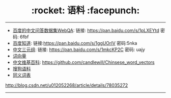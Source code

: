 <h1 align = "center">:rocket: 语料 :facepunch:</h1>

---
- [百度的中文问答数据集WebQA][1]: 链接: https://pan.baidu.com/s/1pLXEYtd 密码: 6fbf
- [百度知道][2]: 链接:https://pan.baidu.com/s/1ggUOrIV 密码:5nka
- [中文三元组][3]: 链接: https://pan.baidu.com/s/1mkcKP2C 密码: uajy
- [词向量][4]
- [中文维基百科][5]: https://github.com/candlewill/Chinsese_word_vectors
- [搜狗语料][6]
- [同义词表][7]

http://blog.csdn.net/u012052268/article/details/78035272





---
[1]: https://spaces.ac.cn/archives/4338
[2]: https://spaces.ac.cn/archives/5067
[3]: https://spaces.ac.cn/archives/4359
[4]: https://github.com/Kyubyong/wordvectors
[5]: https://kexue.fm/archives/4176
[6]: http://www.sogou.com/labs/resource/list_pingce.php
[7]: https://kexue.fm/usr/uploads/2017/01/4014947738.7z
